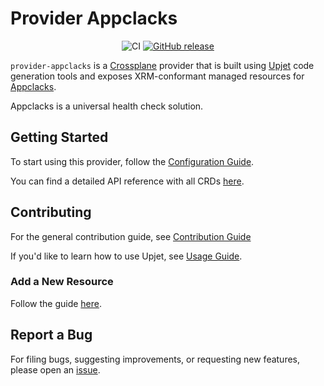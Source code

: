 # Provider Appclacks

<div align="center">

![CI](https://github.com/appclacks/provider-appclacks/actions/workflows/ci.yml/badge.svg) [![GitHub release](https://img.shields.io/github/release/appclacks/provider-appclacks/all.svg?style=flat-square)](https://github.com/appclacks/provider-appclacks/releases)

</div>

`provider-appclacks` is a [Crossplane](https://crossplane.io/) provider that
is built using [Upjet](https://github.com/upbound/upjet) code
generation tools and exposes XRM-conformant managed resources for
[Appclacks](https://appclacks.com/).

Appclacks is a universal health check solution.

## Getting Started

To start using this provider, follow the [Configuration Guide](docs/Configuration.md).

You can find a detailed API reference with all CRDs [here](https://doc.crds.dev/github.com/appclacks/provider-appclacks).

## Contributing

For the general contribution guide, see [Contribution Guide](CONTRIBUTING.md)

If you'd like to learn how to use Upjet, see [Usage Guide](https://github.com/upbound/upjet/tree/main/docs).

### Add a New Resource

Follow the guide [here](https://github.com/upbound/upjet/blob/main/docs/add-new-resource-short.md).

## Report a Bug

For filing bugs, suggesting improvements, or requesting new features, please
open an [issue](https://github.com/appclacks/provider-appclacks/issues).